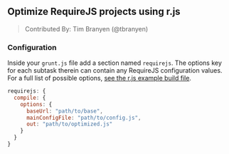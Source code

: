 ## Optimize RequireJS projects using r.js
> Contributed By: Tim Branyen (@tbranyen)

### Configuration

Inside your `grunt.js` file add a section named `requirejs`. The options key
for each subtask therein can contain any RequireJS configuration values.  For
a full list of possible options, [see the r.js example build file](https://github.com/jrburke/r.js/blob/master/build/example.build.js).

``` javascript
requirejs: {
  compile: {
    options: {
      baseUrl: "path/to/base",
      mainConfigFile: "path/to/config.js",
      out: "path/to/optimized.js"
    }
  }
}
```
